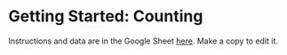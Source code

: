 # Getting Started: Counting

Instructions and data are in the Google Sheet [here](https://docs.google.com/spreadsheets/d/1fzZhBE5B7aX3KIqOjjxP01Y61plWgaLtkXUeSvxblkI/edit?usp=sharing).  Make a copy to edit it.